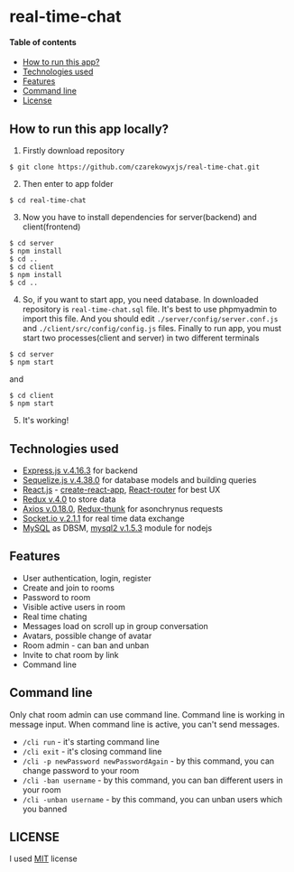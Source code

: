 # real-time-chat

#### Table of contents
* [How to run this app?](#how-to-run)
* [Technologies used](#technologies)
* [Features](#features)
* [Command line](#cli)
* [License](#license)

<a name="how-to-run"/>

## How to run this app locally?
1. Firstly download repository
```
$ git clone https://github.com/czarekowyxjs/real-time-chat.git
```
2. Then enter to app folder
```
$ cd real-time-chat
```
3. Now you have to install dependencies for server(backend) and client(frontend)
```
$ cd server
$ npm install
$ cd ..
$ cd client
$ npm install
$ cd ..
```
4. So, if you want to start app, you need database. In downloaded repository is `real-time-chat.sql` file. It's best to use phpmyadmin to import this file. And you should edit `./server/config/server.conf.js` and `./client/src/config/config.js` files.
Finally to run app, you must start two processes(client and server) in two different terminals
```
$ cd server
$ npm start
```
and
```
$ cd client
$ npm start
```
5. It's working!

<a name="technologies"/>

## Technologies used
* [Express.js v.4.16.3](https://expressjs.com) for backend
* [Sequelize.js v.4.38.0](http://docs.sequelizejs.com) for database models and building queries
* [React.js](https://reactjs.org) - [create-react-app](https://github.com/facebook/create-react-app), [React-router](https://github.com/ReactTraining/react-router) for best UX
* [Redux v.4.0](https://redux.js.org) to store data
* [Axios v.0.18.0](https://github.com/axios/axios), [Redux-thunk](https://github.com/reduxjs/redux-thunk) for asonchrynus requests
* [Socket.io v.2.1.1](https://socket.io) for real time data exchange
* [MySQL](https://www.mysql.com) as DBSM, [mysql2 v.1.5.3](https://www.npmjs.com/package/mysql2) module for nodejs

<a name="features"/>

## Features
* User authentication, login, register
* Create and join to rooms
* Password to room
* Visible active users in room
* Real time chating
* Messages load on scroll up in group conversation
* Avatars, possible change of avatar
* Room admin - can ban and unban
* Invite to chat room by link
* Command line

<a name="cli"/>

## Command line

Only chat room admin can use command line. Command line is working in message input.
When command line is active, you can't send messages.
* `/cli run` - it's starting command line
* `/cli exit` - it's closing command line
* `/cli -p newPassword newPasswordAgain` - by this command, you can change password to your room
* `/cli -ban username` - by this command, you can ban different users in your room
* `/cli -unban username` - by this command, you can unban users which you banned

<a name="license"/>

## LICENSE
I used [MIT](https://opensource.org/licenses/MIT) license
